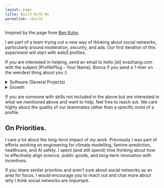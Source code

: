 ```yaml
---
layout: page 
title: Build With Me 
permalink: /build
---
```


Inspired by the page from [Ben Kuhn](https://www.benkuhn.net/work/). 

I am part of a team trying out a new way of thinking about social networks, particularly around moderation, security, and ads. Our first iteration of this experiment will start with web3 profiles. 

If you are interested in helping, send an email to hello [at] evazhang.com with the subject [ProfilePlug - Your Name]. Bonus if you send a 1-liner on the weirdest thing about you :) 

<details>
<summary>Software (Several Projects)</summary>


* Full stack (Web), Back-end, Protocol

* Javascript, C++ 

* Solidity and Rust are bonus but not required  

* No particular type of degree required, we will
be indexing on individual interest and contributions. 

* Open source contributions are +!  

* We don't expect you (and hope you don't either) to be good
at more than one of the above.  

* If you are more into the theory side of things, there will
be opportunities to contribute to an ongoing whitepaper for the 
protocol. 
</details>



<details>
<summary>Growth</summary>


* We are interested in someone who can own growth and enjoy
experimenting with new and unconventional ways for growth. 

* You will get to own growth. This means you enjoy running new
experiments and quick iterations on new ways of understanding 
and acquiring users. 

* You are someone who enjoy quantitative metrics but understand Goodhart's law. 

* This may include producing social content (Twitter, Discord), identifying community trends and partners, and finding new growth avenues.  

* Some parts of growth will also be relaying feedback or working closely with people on the product side.  

* Some things we've done include 
	
	* taping QR code posters for user studies in the wild  
	
	* recruiting user feedback manually at events  
	
	* live-calling users and walking them through demos 
</details> 



If you are someone with skills not included in the above but are interested in what we mentioned above and want to help, feel free to reach out. We care highly about the quality of our teammates rather than a specific mold of a profile. 

## On Priorities. 

I care a lot about the long-term impact of my work. Previously I was part of efforts working on engineering for climate modelling, famine-prediction, healthcare, and AI safety. I spent (and still spend) time thinking about how to effectively align science, public goods, and long-term innvoation with incentives. 

If you share similar priorities and aren't sure about social networks as an area for focus, I would encourage you to reach out and chat more about why I think social networks are important. 